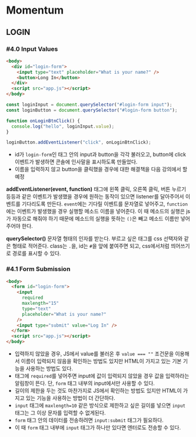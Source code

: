 # Momentum

## LOGIN

### #4.0 Input Values

```html
<body>
  <div id="login-form">
    <input type="text" placeholder="What is your name?" />
    <button>Long In</button>
  </div>
  <script src="app.js"></script>
</body>
```

```javascript
const loginInput = document.querySelector("#login-form input");
const loginButton = document.querySelector("#login-form button");

function onLoginBtnClick() {
  console.log("hello", loginInput.value);
}

loginButton.addEventListener("click", onLoginBtnClick);
```

- id가 `login-form`인 태그 안의 input과 button을 각각 불러오고, button에 click 이벤트가 발생하면 콘솔에 인사말을 표시하도록 만들었다.
- 이름을 입력하지 않고 button을 클릭했을 경우에 대한 해결책을 다음 강의에서 할 예정

**addEventListener(event, function)**
태그애 왼쪽 클릭, 오른쪽 클릭, 버튼 누르기 등등과 같은 이벤트가 발생했을 경우에 원하는 동작이 있으면 listener를 달아주어서 이벤트를 기다리도록 만든다.
`event`에는 기다릴 이벤트를 문자열로 넣어주고, `function`에는 이벤트가 발생했을 경우 실행할 메소드 이름을 넣어준다. 이 때 메소드의 실행은 js가 자동으로 해줘야 하기 때문에 메소드의 실행을 뜻하는 `()`은 빼고 메소드 이름만 넣어주어야 한다.

**querySelector()**
문자열 형태의 인자를 받는다.
부르고 싶은 태그를 css 선택자와 같은 형태로 적어준다. class는 `.`을, id는 `#`을 앞에 붙여주면 되고, css에서처럼 띄어쓰기로 경로를 표시할 수 있다.

### #4.1 Form Submission

```html
<body>
  <form id="login-form">
    <input
      required
      maxlength="15"
      type="text"
      placeholder="What is your name?"
    />
    <input type="submit" value="Log In" />
  </form>
  <script src="app.js"></script>
</body>
```

- 입력하지 않았을 경우, JS에서 value를 불러온 후 `value === ""` 조건문을 이용해서 이름이 입력되지 않음을 확인하는 방법도 있지만 HTML이 가지고 있는 기본 기능을 사용하는 방법도 있다.
- 태그에 `required`를 넣어주면 input에 값이 입력되지 않았을 경우 값을 입력하라는 알림창이 뜬다. 단, `form` 태그 내부의 input에서만 사용할 수 있다.
- 길이의 제한을 두는 것도 마찬가지로 JS에서 확인하는 방법도 있지만 HTML이 가지고 있는 기능을 사용하는 방법이 더 간단하다.
- `input` 태그에 `maxlength=10` 같은 방식으로 제한하고 싶은 길이를 넣으면 `input` 태그는 그 이상 문자를 입력할 수 없게된다.
- `form` 태그 안의 데이터를 전송하려면 `input:submit` 태그가 필요하다.
- 이 때 `form` 태그 내부에 `input` 태그가 하나만 있다면 엔터로도 전송할 수 있다.
